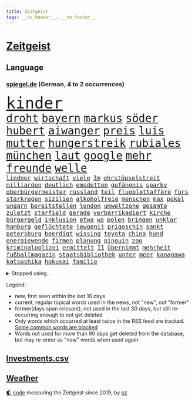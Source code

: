```yaml
---
title: Zeitgeist
tags: __no_header__, __no_footer__
---
```


# [Zeitgeist](https://oliz.io/zeitgeist/)

## Language

<h3><a href="https://www.spiegel.de" target="_blank">spiegel.de</a> (German, 4 to 2 occurrences)</h3>
<p style="font-family:monospace">
<span style="font-size:32pt"><a href="news_links.html#kinder" class="current">kinder</a></span>
<br>
<span style="font-size:22pt"><a href="news_links.html#droht" class="current">droht</a></span>
<span style="font-size:22pt"><a href="news_links.html#bayern" class="current">bayern</a></span>
<span style="font-size:22pt"><a href="news_links.html#markus" class="current">markus</a></span>
<span style="font-size:22pt"><a href="news_links.html#söder" class="current">söder</a></span>
<span style="font-size:22pt"><a href="news_links.html#hubert" class="current">hubert</a></span>
<span style="font-size:22pt"><a href="news_links.html#aiwanger" class="current">aiwanger</a></span>
<span style="font-size:22pt"><a href="news_links.html#preis" class="current">preis</a></span>
<span style="font-size:22pt"><a href="news_links.html#luis" class="current">luis</a></span>
<span style="font-size:22pt"><a href="news_links.html#mutter" class="current">mutter</a></span>
<span style="font-size:22pt"><a href="news_links.html#hungerstreik" class="new">hungerstreik</a></span>
<span style="font-size:22pt"><a href="news_links.html#rubiales" class="new">rubiales</a></span>
<span style="font-size:22pt"><a href="news_links.html#münchen" class="current">münchen</a></span>
<span style="font-size:22pt"><a href="news_links.html#laut" class="current">laut</a></span>
<span style="font-size:22pt"><a href="news_links.html#google" class="current">google</a></span>
<span style="font-size:22pt"><a href="news_links.html#mehr" class="current">mehr</a></span>
<span style="font-size:22pt"><a href="news_links.html#freunde" class="current">freunde</a></span>
<span style="font-size:22pt"><a href="news_links.html#welle" class="current">welle</a></span>
<br>
<span style="font-size:12pt"><a href="news_links.html#lindner" class="current">lindner</a></span>
<span style="font-size:12pt"><a href="news_links.html#wirtschaft" class="current">wirtschaft</a></span>
<span style="font-size:12pt"><a href="news_links.html#viele" class="current">viele</a></span>
<span style="font-size:12pt"><a href="news_links.html#3m" class="current">3m</a></span>
<span style="font-size:12pt"><a href="news_links.html#ohrstöpselstreit" class="new">ohrstöpselstreit</a></span>
<span style="font-size:12pt"><a href="news_links.html#milliarden" class="current">milliarden</a></span>
<span style="font-size:12pt"><a href="news_links.html#deutlich" class="current">deutlich</a></span>
<span style="font-size:12pt"><a href="news_links.html#emsdetten" class="new">emsdetten</a></span>
<span style="font-size:12pt"><a href="news_links.html#gefängnis" class="current">gefängnis</a></span>
<span style="font-size:12pt"><a href="news_links.html#sparky" class="new">sparky</a></span>
<span style="font-size:12pt"><a href="news_links.html#oberbürgermeister" class="current">oberbürgermeister</a></span>
<span style="font-size:12pt"><a href="news_links.html#russland" class="current">russland</a></span>
<span style="font-size:12pt"><a href="news_links.html#teil" class="current">teil</a></span>
<span style="font-size:12pt"><a href="news_links.html#flugblattaffäre" class="new">flugblattaffäre</a></span>
<span style="font-size:12pt"><a href="news_links.html#fürs" class="current">fürs</a></span>
<span style="font-size:12pt"><a href="news_links.html#starkregen" class="current">starkregen</a></span>
<span style="font-size:12pt"><a href="news_links.html#sizilien" class="current">sizilien</a></span>
<span style="font-size:12pt"><a href="news_links.html#alkoholfreie" class="new">alkoholfreie</a></span>
<span style="font-size:12pt"><a href="news_links.html#menschen" class="current">menschen</a></span>
<span style="font-size:12pt"><a href="news_links.html#max" class="current">max</a></span>
<span style="font-size:12pt"><a href="news_links.html#pokal" class="current">pokal</a></span>
<span style="font-size:12pt"><a href="news_links.html#ungarn" class="current">ungarn</a></span>
<span style="font-size:12pt"><a href="news_links.html#bereitstellen" class="current">bereitstellen</a></span>
<span style="font-size:12pt"><a href="news_links.html#london" class="current">london</a></span>
<span style="font-size:12pt"><a href="news_links.html#umweltzone" class="current">umweltzone</a></span>
<span style="font-size:12pt"><a href="news_links.html#gesamte" class="current">gesamte</a></span>
<span style="font-size:12pt"><a href="news_links.html#zuletzt" class="current">zuletzt</a></span>
<span style="font-size:12pt"><a href="news_links.html#starfield" class="new">starfield</a></span>
<span style="font-size:12pt"><a href="news_links.html#gerade" class="current">gerade</a></span>
<span style="font-size:12pt"><a href="news_links.html#verbarrikadiert" class="new">verbarrikadiert</a></span>
<span style="font-size:12pt"><a href="news_links.html#kirche" class="current">kirche</a></span>
<span style="font-size:12pt"><a href="news_links.html#bürgergeld" class="current">bürgergeld</a></span>
<span style="font-size:12pt"><a href="news_links.html#inklusion" class="new">inklusion</a></span>
<span style="font-size:12pt"><a href="news_links.html#etwa" class="current">etwa</a></span>
<span style="font-size:12pt"><a href="news_links.html#wo" class="current">wo</a></span>
<span style="font-size:12pt"><a href="news_links.html#polen" class="current">polen</a></span>
<span style="font-size:12pt"><a href="news_links.html#bringen" class="current">bringen</a></span>
<span style="font-size:12pt"><a href="news_links.html#unklar" class="current">unklar</a></span>
<span style="font-size:12pt"><a href="news_links.html#hamburg" class="current">hamburg</a></span>
<span style="font-size:12pt"><a href="news_links.html#geflüchtete" class="current">geflüchtete</a></span>
<span style="font-size:12pt"><a href="news_links.html#jewgenij" class="current">jewgenij</a></span>
<span style="font-size:12pt"><a href="news_links.html#prigoschin" class="current">prigoschin</a></span>
<span style="font-size:12pt"><a href="news_links.html#sankt" class="current">sankt</a></span>
<span style="font-size:12pt"><a href="news_links.html#petersburg" class="current">petersburg</a></span>
<span style="font-size:12pt"><a href="news_links.html#beerdigt" class="current">beerdigt</a></span>
<span style="font-size:12pt"><a href="news_links.html#wissing" class="current">wissing</a></span>
<span style="font-size:12pt"><a href="news_links.html#toyota" class="new">toyota</a></span>
<span style="font-size:12pt"><a href="news_links.html#china" class="current">china</a></span>
<span style="font-size:12pt"><a href="news_links.html#hund" class="current">hund</a></span>
<span style="font-size:12pt"><a href="news_links.html#energiewende" class="current">energiewende</a></span>
<span style="font-size:12pt"><a href="news_links.html#firmen" class="current">firmen</a></span>
<span style="font-size:12pt"><a href="news_links.html#planung" class="new">planung</a></span>
<span style="font-size:12pt"><a href="news_links.html#pinguin" class="new">pinguin</a></span>
<span style="font-size:12pt"><a href="news_links.html#zoo" class="current">zoo</a></span>
<span style="font-size:12pt"><a href="news_links.html#kriminalpolizei" class="current">kriminalpolizei</a></span>
<span style="font-size:12pt"><a href="news_links.html#ermittelt" class="current">ermittelt</a></span>
<span style="font-size:12pt"><a href="news_links.html#11" class="current">11</a></span>
<span style="font-size:12pt"><a href="news_links.html#übernimmt" class="current">übernimmt</a></span>
<span style="font-size:12pt"><a href="news_links.html#mehrheit" class="current">mehrheit</a></span>
<span style="font-size:12pt"><a href="news_links.html#fußballmagazin" class="new">fußballmagazin</a></span>
<span style="font-size:12pt"><a href="news_links.html#staatsbibliothek" class="new">staatsbibliothek</a></span>
<span style="font-size:12pt"><a href="news_links.html#unter" class="current">unter</a></span>
<span style="font-size:12pt"><a href="news_links.html#meer" class="current">meer</a></span>
<span style="font-size:12pt"><a href="news_links.html#kanagawa" class="new">kanagawa</a></span>
<span style="font-size:12pt"><a href="news_links.html#katsushika" class="new">katsushika</a></span>
<span style="font-size:12pt"><a href="news_links.html#hokusai" class="new">hokusai</a></span>
<span style="font-size:12pt"><a href="news_links.html#familie" class="current">familie</a></span>
</p>
<details>
<summary>Stopped using...</summary>
<p class="former" style="font-size:12pt">
entdeckte(1041) müssten(1041) körper(1040) 2015(1039) klimaneutral(1039) kämpfte(1039) schlimm(1039) weshalb(1039) atmosphäre(1038) entgegen(1038) höher(1038) ziemlich(1038) 37(1037) beamten(1037) londoner(1037) pflege(1037) tötete(1037) versorgt(1037) führerschein(1036) kritische(1036) tschechien(1036) weltkrieg(1036) überall(1036) erfahrung(1035) favoriten(1035) lehnen(1035) löhne(1035) paul(1035) rote(1035) stefan(1035) ursula(1035) april(1034) bmw(1034) einreisen(1034) schatten(1034) teilte(1034) berufung(1033) beschimpft(1033) drehen(1033) mitunter(1033) prüfung(1033) umwelt(1033) beachten(1032) beschluss(1032) erdoğan(1032) geholfen(1032) reporter(1032) spanier(1032) stellten(1032) album(1031) hölle(1031) kollaps(1031) mönchengladbach(1031) wirtschaftsminister(1031) amnesty(1030) ard(1030) heftig(1030) schwangerschaft(1030) voraus(1030) altes(1029) bull(1029) dachte(1029) hieß(1029) leyen(1029) red(1029) umstritten(1029) verurteilte(1029) abstimmen(1028) marke(1028) möglichst(1028) verschieben(1028) 1500(1027) deutlichen(1027) erkenntnisse(1027) erkrankt(1027) fließt(1027) freiburg(1027) streitkräfte(1027) verbreiten(1027) wofür(1027) themen(1026) aufgegeben(1025) debatten(1025) ersetzen(1025) künftige(1025) tut(1025) e(1024) entscheidend(1024) euparlament(1024) getrennt(1024) abgebrochen(1023) belgien(1023) berät(1023) abgehört(1022) kindes(1022) zeichen(1021) motiv(1019) schriftsteller(1019) matthias(1018) störung(1018) tatverdächtigen(1018) kooperation(1017) hunger(1016) porsche(1016) umgeht(1016) hielten(1015) mercedes(1015) richard(1015) schießen(1014) sitzung(1014) gelingen(1013) drittel(1012) kommende(1012) handel(1011) katar(1010) prognose(1010) ältere(1010) regelung(1008) samstagmorgen(1008) vorgegangen(1008) einbruch(1006) steffen(1006) atomkraft(1005) papier(1005) teilt(1002) herausforderung(999) ministerien(999) schock(996) staatlichen(990) annäherung(984) johannes(982) missbrauchs(981) sammeln(974) zusätzliche(970) marine(969) cdu/csu(966) diagnose(924) lehrerin(912) anfeindungen(901) zusammenbruch(892) strebt(876) lahm(865) long(858) unis(849) gewalttat(847) 250(843) besonderes(815) tennisstar(804) spiegelreporter(799) schwäche(784) adac(776) partnerschaft(765) inszenieren(745) sichtbar(744) jahrzehnt(720) erhofft(716) zurückziehen(715) gewohnt(713) machtübernahme(711) harris(698) eindeutig(697) gewandt(697) illegaler(697) worum(686) millionenhöhe(683) schulden(681) abkommen(675) rwe(671) rauswurf(665) siebten(663) strackzimmermann(662) spürbar(655) weißer(652) roth(644) verteidiger(643) euländer(642) betrüger(641) gletscher(640) vatikan(634) stadtteil(633) vorgesehen(633) kürzer(627) guterres(620) pech(620) gesteckt(619) zustande(618) historischer(614) diskussionen(610) kriegs(606) angekündigte(605) öffentlichrechtlichen(603) marieagnes(599) papa(598) aufgestellt(594) genehmigt(581) ring(581) steffi(580) lemke(578) inhalte(575) teppich(567) herausgefunden(558) heißen(554) fremd(549) behauptete(545) runter(541) dreharbeiten(530) indischen(528) fluss(526) stabil(522) bomben(519) unmittelbar(519) austausch(517) empfang(516) nukleare(511) 34(510) töchter(508) söhne(505) herrschte(495) bezeichnen(489) packenden(476) anschuldigungen(474) trocken(452) brennende(447) unterlagen(447) dinner(445) bgh(444) zunahme(442) sinne(441) sprung(432) senegal(427) umwelthilfe(427) gegnerin(426) irgendwann(424) nationale(424) tvinterview(423) künstlichen(422) gegenzug(421) feuert(418) gelöscht(416) schrumpfen(415) neuseelands(414) thüringens(414) mob(413) gleichberechtigung(412) standards(410) demenz(408) geste(402) einleiten(395) verleihung(393) dach(384) fpö(381) ältesten(381) fronten(378) aufbau(373) subventionen(373) grab(357) gott(354) träumt(353) tobias(352) 63(351) nachspiel(348) skizziert(346) schickte(344) atlantik(343) gerechtfertigt(342) anfangs(341) 1992(340) rätseln(340) bundesbank(338) rechtsradikale(335) verbündeter(330) freigegeben(329) unbestimmte(328) branchen(327) lebron(325) schwächt(319) bestimmen(317) adidas(316) rückblick(316) spiels(316) legendär(315) vereine(314) scheinbar(313) tunesien(312) elektronische(311) vergnügen(310) zweifeln(307) entführen(306) methoden(306) pjöngjang(304) erzeugerpreise(303) datenanalyse(300) traditionell(300) vizepräsidentin(300) autohersteller(293) schlachtfeld(293) zucker(290) westküste(284) songs(282) prangert(280) erreichbar(276) steuert(276) apples(274) gestohlenen(274) zulassen(274) blockaden(271) figuren(267) feuerte(266) metall(265) transportiert(264) entwendet(263) koreanischen(261) wirtschaftliche(260) süß(259) verbindungen(259) lauter(258) pop(258) feind(257) wachsenden(257) abgründe(254) bestellen(253) frische(253) nico(253) sound(252) colorado(251) 56(246) euphorie(245) angriffskrieges(244) jahresbeginn(244) verarbeiten(244) internationalem(243) gesetzliche(242) marcel(242) totschlags(242) gestalten(241) 64(240) nachschub(240) reformieren(239) verwendet(239) abhilfe(238) kandidieren(238) abgewiesen(237) darm(237) kleinsten(237) kostenlos(237) escooter(235) größeren(234) änderung(234) parkplatz(233) erwähnt(232) trieb(232) kapital(231) jva(230) fremden(229) kulturkampf(229) wiener(229) eröffnen(228) regierungsbündnis(227) einkaufszentrum(226) udo(226) renommierte(224) straftäter(224) bass(222) pionier(222) bußgeld(220) avatar(219) denkbar(218) genehmigungen(218) überflüssig(215) perspektive(214) werten(214) reihen(213) thailands(213) verbote(213) ausstand(210) christdemokraten(210) zufällig(210) mischt(208) regionalzug(208) verschärfte(208) halbinsel(206) profifußball(206) umweltministerin(206) unbezahlbar(206) jp(205) oldtimer(205) 33jährige(203) orthodoxe(203) botschafterin(202) temperatur(202) unterhose(202) wasserstoff(202) befasst(201) behördenangaben(200) klagte(200) jason(196) kriegsgebiet(196) leon(196) event(193) startups(193) aufgearbeitet(189) büßen(189) schritten(188) verwenden(188) antike(187) bienen(186) gleiche(186) steigert(186) vorzubereiten(186) aufbauen(185) pflegen(185) vizepräsidenten(185) aufbruch(183) läufer(182) media(182) zutiefst(182) reiz(181) vernetzt(181) 1600(180) beitritt(180) gesetzlichen(180) kennzeichnung(180) bewertet(179) kampfjetlieferungen(178) achtsamkeit(177) azubis(177) ukrainern(177) überprüfung(177) bauarbeiten(176) beantwortet(175) thorsten(175) ministerpräsidenten(174) 2007(173) dienen(173) heide(173) universum(171) wagnersöldnern(171) fett(170) teilerfolg(170) teures(170) toll(170) zwölften(170) bergung(169) politikwissenschaftler(169) bürogebäude(167) flugobjekte(167) kontrollierten(166) menschliche(166) wölfe(166) mangelhafter(165) moskauer(164) verstoß(164) krawall(163) petersen(163) 1998(162) amtskollege(162) etappensieg(162) ausgewiesen(161) glücklicher(161) würmer(161) diesjährigen(160) überforderung(160) großmächte(159) aufzeichnungen(157) wallace(157) abschiebung(156) felder(156) statistischen(156) buchstaben(155) priorität(155) ernsten(154) gestreikt(154) verlegen(154) standing(153) fristen(152) territorium(151) z(151) zoos(151) passend(150) stammende(150) spannenden(149) wochenbeginn(149) zwist(149) atomwaffen(148) bestände(148) hülkenberg(148) dominieren(147) elite(147) laune(147) naiv(146) scheibe(146) stahl(146) worklifebalance(146) ferrari(145) begeben(144) goretzka(144) handelte(144) alison(143) festland(143) abkühlung(142) kardashian(142) gesunde(141) zerbrechen(141) ältester(141) optionen(140) raumfahrtagentur(140) pis(139) vermissen(139) christlichen(138) parlamentswahlen(135) schieben(135) umsetzen(135) wrack(135) aufwendige(134) pogačar(134) spuckt(134) tadej(134) 900(133) goldschatz(133) jahrelanger(133) trophäe(133) aktueller(132) dna(132) rohstoffe(132) jpmorgan(131) schnellere(131) 800000(130) emotionen(130) entwickelte(130) umfragehoch(130) eingeklemmt(128) portal(128) rohstoff(128) erdöl(127) mercedesbenz(127) sackgasse(127) astronomie(126) challenges(126) festgeklebt(126) geschwindigkeitsrekord(126) höhenflug(126) jim(126) begeisterung(125) säen(125) marseille(124) prosieben(124) exparteichef(123) jr(123) riskieren(123) flüchtende(122) gespalten(122) torjägerin(122) ausbreiten(121) twitters(120) vorsitz(120) bundestags(119) sehnsucht(119) account(118) deutlicher(118) nils(118) zermürben(118) abgewendet(117) feierlichkeiten(117) fraktionen(117) leclerc(117) zusammenhängen(117) assange(116) lebenden(116) funkstille(115) damon(114) heißem(114) matt(114) umsetzbar(114) begrenzung(113) lebensstil(113) prämien(113) weggefährten(113) fahrerlaubnis(112) keeper(112) niedrigen(112) statistikern(112) beweis(111) keinerlei(111) nachbarschaftsstreit(111) umtriebe(111) filmte(110) stadtplaner(110) bundesweite(109) lina(109) dm(106) einsturz(106) gärten(106) nbastar(106) trikot(106) verweigern(106) 8000(105) bestellte(105) landgerichts(105) hannah(104) sonnenschutz(104) lebenstraum(103) norbert(103) sprengmeister(103) überzeugungen(103) aß(102) erstem(102) votum(102) analyst(100) gefangenenaustausch(100) toben(99) verarbeitet(99) auffällig(98) aufgerollt(97) gedeckt(97) geht's(97) insolvenzen(97) raketenstart(97) vergeltung(97) 1943(96) alain(96) science(96) österreicher(96) 97(95) erdbeeren(95) jahresziele(95) karamursa(95) a5(94) blutiger(94) ebene(94) läuferin(94) feindliche(93) flüchteten(93) heißeste(93) rad(93) rekordtemperaturen(93) kiunternehmen(92) strikt(92) substanzen(92) esoterischen(91) koffern(91) taschenbücher(91) traurige(91) apulien(90) artikel(90) coronahilfen(90) drohkulisse(90) ertrunkene(90) freikam(90) girl(90) großartigen(90) hungrig(90) innovation(90) mischen(90) selbstbewussten(90) tarnung(90) trainings(90) uboot(90) auswirken(89) jederzeit(89) löwe(89) romantische(89) zelebrieren(89) branchenverband(88) mühe(88) nächtliche(88) sowjetzeit(88) wohnblock(88) afrikaner(87) institute(87) kündigten(87) lee(87) unogeneralsekretär(87) accessoire(86) airtags(86) bestandteil(86) heiklen(86) radikalisierung(86) schmuckstück(86) vorletzten(86) anschaut(85) chase(85) ding(85) eingeliefert(85) eingewechselt(85) elektroroller(85) kreieren(85) pforzheim(85) pérez(85) sergio(85) weltwetterorganisation(85) buchstäblich(84) festtag(84) jill(84) morde(84) that(84) tracker(84) vorgenommen(84) auszusteigen(83) bereitwillig(83) gewürdigt(83) iaea(83) serge(83) fold(82) herkunftsstaaten(82) herzustellen(82) manifestieren(82) monster(82) passendes(82) skeptiker(82) wahrnehmen(82) 83(81) ada(81) blockt(81) eliten(81) heilige(81) market(81) meistgesuchten(81) nebenan(81) peters(81) schleswigholsteinischen(81) verunreinigung(81) vietnam(81) dingen(80) dämpfer(80) germain(80) hamm(80) heimtückischen(80) mägen(80) spohr(80) terrorgruppe(80) unterwäsche(80) vierjähriger(80) waldbrandgebieten(80) bronny(79) endes(79) externe(79) innen(79) nordatlantik(79) prime(79) rekordzeit(79) saint(79) staatschefs(79) menschengruppe(78) militärischer(78) parteiübergreifend(78) rettungsversuch(78) scheinheilige(78) vermieten(78) wählern(78) 21jährigen(77) afdlandrat(77) aufstellen(77) bundesamts(77) jobmarkt(77) naturschutz(77) scharfer(77) zurücktreten(77) übergang(77) benachbarte(76) coachings(76) euland(76) feministin(76) genehmigen(76) packendes(76) postfaschisten(76) putschversuch(76) sicherheitsrisiko(76) diktieren(75) polnisches(75) stürze(75) blindgänger(74) flirt(74) mobiltelefon(74) arbeitsministerium(73) brandstiftung(73) einzigartige(73) gesellschaftlichen(73) guillermo(73) schiffswrack(73) absperrband(72) absurd(72) bombardiert(72) gustavo(72) kennzeichen(72) mls(72) objekte(72) befragt(71) beliefern(71) bundeshaushalt(71) einwanderung(71) fußfessel(71) gerichtsverhandlung(71) kopenhagen(71) lukas(71) migrationsdebatte(71) run(71) sherpa(71) unzulässig(71) verschmutzung(71) vogel(71) vorsorge(71) auslaufen(70) fluggeräte(70) getreideabkommens(70) heilen(70) heinzchristian(70) johansson(70) regelwerks(70) scarlett(70) anfrage(69) däne(69) gründerin(69) schütten(69) thyssenkrupp(69) umfassender(69) zirkulation(69) zusammenarbeiten(69) akteure(68) aufheben(68) befassen(68) bekennt(68) bewundert(68) bildschirme(68) entgehen(68) epstein(68) etappen(68) höchstens(68) jones(68) kalter(68) mitregieren(68) gehisst(67) laute(67) menschlicher(67) ovations(67) regenbogenflagge(67) südeuropa(67) vielfachen(67) besiegelt(66) diverse(66) kyriakos(66) marcus(66) mitsotakis(66) rebellen(66) umweltverschmutzung(66) gerichtssaal(65) kommunaler(65) weltmacht(65) abzuwenden(64) aufklärungsdrohnen(64) gesamtführung(64) mangelnder(64) nationalismus(64) staatskrise(64) à(64) kissinger(63) polizeistation(63) teamkollege(63) gerücht(62) indischer(62) menschenrechten(62) politologe(62) risikofaktoren(62) unterlaufen(62) verlorene(62) wahrscheinlicher(62) familienvater(61) gelte(61) obergrenze(61) richtlinie(61) schockstarre(61) streaming(61) strengen(61) trick(61) achtet(60) herkunft(60) drastische(59) krimbrücke(59) schläft(59) spargelernte(59) südlich(59) verpackungsmüll(59) zugänglichen(59) entlaufen(58) erwärmung(58) getreidedeal(58) graham(58) prominent(58) balkonkraftwerke(57) begriffen(57) beobachtern(57) bleiberecht(57) unausgegoren(57) versäumt(57) auftaktsieg(56) definiert(56) fundamentale(56) hakte(56) narben(56) sensationellen(56) gewappnet(55) omas(55) tonaufnahme(55) coolness(54) eignung(54) erfundene(54) gekracht(54) jeweils(54) schießerei(54) thore(54) witzig(54) achttausender(53) jedermann(53) tinderschwindler(53) bestimmtes(52) eindrücken(52) ghazi(52) inferno(52) kannten(52) kran(52) rampenlicht(52) schwamm(52) verschärften(52) einbringen(51) entschädigungen(51) selben(51) atombombe(50) außerirdische(50) betreiberfirma(50) disqualifikation(50) lodern(50) privater(50) rabattschlacht(50) unionsfraktionsmanager(50) unterziehen(50) 78(49) computerbrille(49) gewissens(49) modellen(49) munitionsproduktion(49) rechtsaußenpartei(49) schwan(49) spotten(49) sympathie(49) abgeschoben(48) bezog(48) dächern(48) erklimmen(48) migrationsabkommen(48) milchstraße(48) tribüne(48) 2013(47) rechtsruck(47) trauriges(47) unmögliche(47) fernwärme(46) konzerten(46) nicolás(46) unseren(46) verschlechtern(46) verschmutzt(46) wehen(46) 000(45) algorithmus(45) cdukommunalpolitiker(45) freizügigkeit(45) geringerer(45) hüften(45) kolumbianische(45) schwerin(45) thunberg(45) wellbrock(45) rechtsradikalen(44) wettkämpfe(44) ablehnt(43) verhungerten(43) abkühlen(42) bewusstlosen(42) drückt(42) fachen(42) geheimdokumenten(42) geht’s(42) klimaexperte(42) sicherheitsmann(42) anrichten(41) ferienwohnungen(41) nea(41) plagt(41) tunis(41) versicherer(41) vertraut(41) vox(41) wirecard(41) abgaswerten(40) natoukrainerat(40) startplatz(40) 46jähriger(39) abends(39) beyoncé(39) emma(39) oceangate(39) realen(39) schnappt(39) titan(39) zerschnitten(39) abhang(38) bundeswirtschaftsministerium(38) massiver(38) puzzle(38) reparatur(38) speziellen(38) unters(38) geeignet(37) homophobie(37) maskottchen(37) titanunglück(37) 16jährigen(36) 2050(36) gino(36) landwirten(36) mäder(36) parteiführung(36) turnierstart(36) überfüllte(36) geschlossene(35) schott(35) wahlbeteiligung(35) entlassungen(34) exprofi(34) flüchtlingsboot(34) kaczyński(34) pischef(34) polarisieren(34) populistischer(34) senna(34) vielfalt(34) blaue(33) enger(33) hitzeschutzplan(33) munitionsdepot(33) sesselmann(33) eingeholt(32) flüchtlingskatastrophe(32) neubrandenburg(32) gerichts(31) sommerloch(31) weizen(31) artgenossen(30) aufgebracht(30) cduchefs(30) ernährungsminister(30) fernsehwerbung(30) o2(30) salzhaltige(30) vorfällen(30) waldimir(30) wassertropfen(30) abgerufen(29) natopartner(29) preisanstieg(29) sergei(29) unkonventionelle(29) catherine(28) fotografin(28) freistil(28) leitzinserhöhungen(28) polarisierung(28) saßen(28) sicherheitsdebatte(28) beschränkungen(27) buchempfehlungen(27) sauer(27) therapie(27) versenkt(27) mietvertrag(26) pandora(26) podest(26) urlaubsinsel(26) abschließen(25) achterbahn(25) emre(25) kühlen(25) lokal(25) nationalsozialismus(25) senderverbund(25) vorort(25) brandenburgs(24) inselgruppe(24) kellner(24) peloton(24) spione(24) afderfolge(23) armbinde(23) ausziehen(23) bagdad(23) blue(23) frankreichrundfahrt(23) getreideabkommen(23) planschen(23) schlüsselfigur(23) schätzte(23) supermärkte(23) vorjahre(23) widmet(23) ausnutzen(22) beeinträchtigen(22) bunte(22) diskriminierung(22) echtes(22) exweltmeister(22) kommunale(22) psychologische(22) brexithardliner(21) farage(21) klassement(21) korans(21) mäßig(21) nigel(21) sachbücher(21) verbrennung(21) vermittelt(21) 1986(20) carolin(20) faber(20) liebesbetrüger(20) linksverteidigerin(20) lächerlich(20) annektierten(19) exkanzlerin(19) relativiert(19) reservisten(19) csuabgeordnete(18) geil(18) hochgefahren(18) kampfpanzer(18) konter(18) lagen(18) porträt(18) toursieger(18) angespült(17) gigantischem(17) kriegsende(17) mehrheiten(17) strafanzeigen(17) glamour(16) inoffizielle(16) juristin(16) neukunden(16) polnischer(16) rüstungsexporte(16) simonis(16) tagessieg(16) a4(15) angefangen(15) bautzen(15) emmy(15) schweine(15) streumunition(15) abinoten(14) ansonsten(14) entlaufene(14) freiwasser(14) gerichtsverfahren(14) geschändet(14) jubelte(14) knesset(14) mclarens(14) schwimmwm(14) bauchschmerzen(13) crewmitglieder(13) eintrittskarten(13) häuslicher(13) usmarine(13) weltrekorde(13) carola(12) hintermänner(12) pornografie(12) rackete(12) rattenfänger(12) sicherheitsexperte(12) wesentliche(12) wirtschaftsweisen(12) spezialgerät(11)
</p>
</details>
<p>Legend:
<ul>
<li><span class="new">new</span>, first seen within the last 10 days</li>
<li><span class="current">current</span>, regular topical words used in the news, not "new", not "former"</li>
<li><span class="former">former(days span relevant)</span>, not used in the last 30 days, but still re-occurring enough to not get deleted</li>
<li>Only words which occurred at least twice in the RSS feed are tracked. <a href="language/filters.py">Some common words are blocked</a></li>
<li>Words not used for more than 90 days get deleted from the database, but may re-enter as "new" words when used again</li>
</ul>
</p>

## [Investments](investments.html)[.csv](investments.csv)

## [Weather](weather.html)

<footer>
<a href="javascript:toggleTheme()" class="nav">🌓</a>
<a href="https://github.com/ooz/zeitgeist">code</a> measuring the Zeitgeist since 2019, by <a href="https://oliz.io">oz</a>
</footer>
